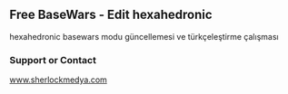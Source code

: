 ## Free BaseWars - Edit hexahedronic

hexahedronic basewars modu güncellemesi ve türkçeleştirme çalışması

### Support or Contact

www.sherlockmedya.com
